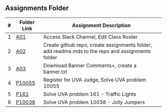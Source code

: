 ##  Assignments Folder

|   #   | Folder Link | Assignment Description |
| :---: | ----------- | ---------------------- |
|   1   | [A01](https://github.com/Majestic-Joker/4883-PT-Beaty/tree/main/Assignments/A01) | Access Slack Channel, Edit Class Roster |
|   2   | [A02](https://github.com/Majestic-Joker/4883-PT-Beaty/tree/main/Assignments/A02) | Create github repo, create assignments folder, add readme.mds to the repo and assignments folder |
|   3   | [A03](https://github.com/Majestic-Joker/4883-PT-Beaty/tree/main/Assignments/A03) | Download Banner Comments+, create a banner.txt |
|   4   | [P10055](https://github.com/Majestic-Joker/4883-PT-Beaty/tree/main/Assignments/P10055) | Register for UVA Judge, Solve UVA problem 10055 |
|   5   | [P161](./P161) | Solve UVA problem 161 - Traffic Lights |
|   6   | [P10038](./P10038) | Solve UVA problem 10038 - Jolly Jumpers |